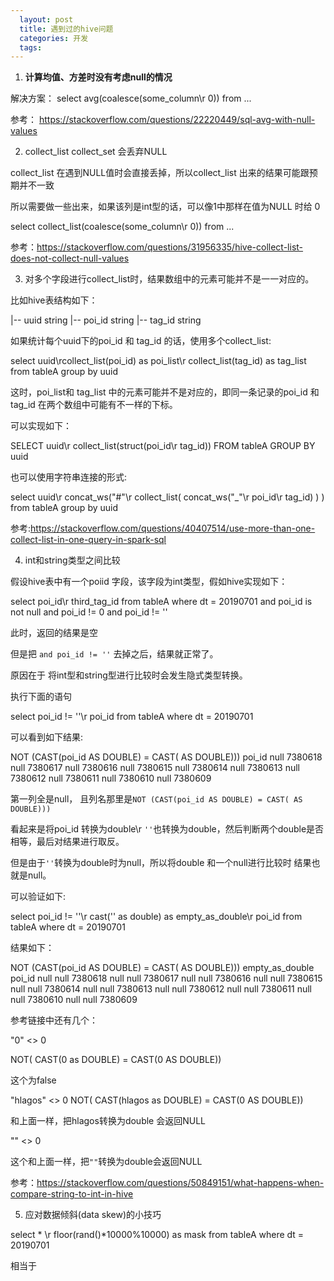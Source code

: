 ```yaml
---
  layout: post
  title: 遇到过的hive问题
  categories: 开发
  tags:
---
```



1. **计算均值、方差时没有考虑null的情况** 


解决方案：
select avg(coalesce(some_column\r 0))
from ...

参考： https://stackoverflow.com/questions/22220449/sql-avg-with-null-values

2. collect_list collect_set 会丢弃NULL

collect_list 在遇到NULL值时会直接丢掉，所以collect_list 出来的结果可能跟预期并不一致

所以需要做一些出来，如果该列是int型的话，可以像1中那样在值为NULL 时给 0

select collect_list(coalesce(some_column\r 0)) from ...


参考：https://stackoverflow.com/questions/31956335/hive-collect-list-does-not-collect-null-values


3. 对多个字段进行collect_list时，结果数组中的元素可能并不是一一对应的。

比如hive表结构如下：

  |-- uuid string
  |-- poi_id string
  |-- tag_id string

如果统计每个uuid下的poi_id 和 tag_id 的话，使用多个collect_list:

  select uuid\rcollect_list(poi_id) as poi_list\r collect_list(tag_id) as tag_list from tableA  group by uuid

这时，poi_list和 tag_list 中的元素可能并不是对应的，即同一条记录的poi_id 和 tag_id 在两个数组中可能有不一样的下标。

可以实现如下：

  SELECT uuid\r collect_list(struct(poi_id\r tag_id)) FROM tableA GROUP BY uuid

也可以使用字符串连接的形式:

  select uuid\r concat_ws("#"\r collect_list( concat_ws("_"\r poi_id\r tag_id) ) ) from tableA group by uuid


参考:https://stackoverflow.com/questions/40407514/use-more-than-one-collect-list-in-one-query-in-spark-sql


4. int和string类型之间比较

假设hive表中有一个poiid 字段，该字段为int类型，假如hive实现如下：

  select poi_id\r
  third_tag_id
  from tableA
  where dt = 20190701 
  and poi_id is not null
  and poi_id != 0
  and poi_id != ''

此时，返回的结果是空

但是把 `and poi_id != ''` 去掉之后，结果就正常了。

原因在于 将int型和string型进行比较时会发生隐式类型转换。

执行下面的语句

  select poi_id != ''\r poi_id  from  tableA where dt = 20190701 

可以看到如下结果:

NOT (CAST(poi_id AS DOUBLE) = CAST( AS DOUBLE)))	poi_id
null	7380618
null	7380617
null	7380616
null	7380615
null	7380614
null	7380613
null	7380612
null	7380611
null	7380610
null	7380609

第一列全是null， 且列名那里是`NOT (CAST(poi_id AS DOUBLE) = CAST( AS DOUBLE)))`

看起来是将poi_id 转换为double\r `''`也转换为double，然后判断两个double是否相等，最后对结果进行取反。

但是由于`''`转换为double时为null，所以将double 和一个null进行比较时 结果也就是null。

可以验证如下:

   select poi_id != ''\r cast('' as double) as empty_as_double\r poi_id  from  tableA where dt = 20190701 

结果如下：

NOT (CAST(poi_id AS DOUBLE) = CAST( AS DOUBLE)))	empty_as_double	poi_id
null	null	7380618
null	null	7380617
null	null	7380616
null	null	7380615
null	null	7380614
null	null	7380613
null	null	7380612
null	null	7380611
null	null	7380610
null	null	7380609


参考链接中还有几个：

  "0" <> 0

  NOT( CAST(0 as DOUBLE) = CAST(0 AS DOUBLE))

这个为false

  "hlagos" <> 0
  NOT( CAST(hlagos as DOUBLE) = CAST(0 AS DOUBLE))

和上面一样，把hlagos转换为double 会返回NULL

  "" <> 0 

这个和上面一样，把`""`转换为double会返回NULL


参考：https://stackoverflow.com/questions/50849151/what-happens-when-compare-string-to-int-in-hive

5. 应对数据倾斜(data skew)的小技巧


  select * \r floor(rand()*10000%10000) as mask from tableA where dt = 20190701  

相当于






